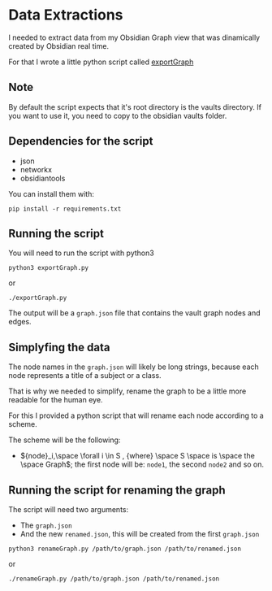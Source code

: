 # Data Extractions

I needed to extract data from my Obsidian Graph view that was dinamically created by Obsidian real time.

For that I wrote a little python script called [exportGraph](./exportGraph.py)

## Note

By default the script expects that it's root directory is the vaults directory.
If you want to use it, you need to copy to the obsidian vaults folder.

## Dependencies for the script

- json
- networkx
- obsidiantools

You can install them with:

```console
pip install -r requirements.txt
```

## Running the script

You will need to run the script with python3

```console
python3 exportGraph.py
```

or

```console
./exportGraph.py
```

The output will be a `graph.json` file that contains the vault graph nodes and edges.

## Simplyfing the data

The node names in the `graph.json` will likely be long strings, because each node represents a title of a subject or a class.

That is why we needed to simplify, rename the graph to be a little more readable for the human eye.

For this I provided a python script that will rename each node according to a scheme.

The scheme will be the following:

- ${node}_i,\space \forall i \in S , {where} \space S \space is \space the \space Graph$; the first node will be: `node1`, the second `node2` and so on.

## Running the script for renaming the graph

The script will need two arguments:

- The `graph.json`
- And the new `renamed.json`, this will be created from the first `graph.json`

```console
python3 renameGraph.py /path/to/graph.json /path/to/renamed.json
```

or

```console
./renameGraph.py /path/to/graph.json /path/to/renamed.json
```
